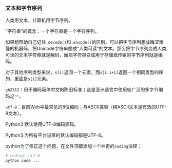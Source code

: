 ### 文本和字节序列

人类用文本，计算机用字节序列。

“字符串”的概念：一个字符串是一个字符序列。

如果想帮助自己记住`.decode()`和`.encode()`的区别，可以把字节序列想成晦涩难懂的机器码，把Unicode字符串想成“人类可读”的文本。那么把字节序列变成人类可读的文本字符串就是解码，而把字符串变成用于存储或传输的字节序列就是编码。

对于其他序列类型来说，`s[i]`返回一个元素，而`s[i:i+1]`返回一个相同类型的序列，里面是`s[i]`元素。

`gb2312`：用于编码简体中文的陈旧标准；这是亚洲语言中使用较广泛的多字节编码之一。

`utf-8`：目前Web中最常见的8位编码；与ASCII兼容（纯ASCII文本是有效的UTF-8文本）。

Python3 默认使用UTF-8编码源码。

Python3 为所有平台设置的默认编码都是UTF-8。

python为了修正这个问题，在文件顶部添加一个神奇的`coding`注释：

```python
# coding: utf-8
python code ...
```
